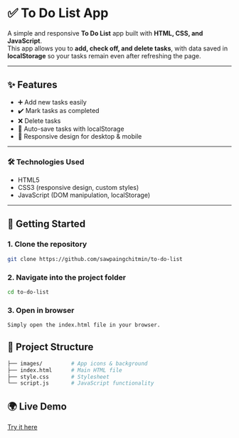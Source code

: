 # ✅ To Do List App

A simple and responsive **To Do List** app built with **HTML, CSS, and JavaScript**.  
This app allows you to **add, check off, and delete tasks**, with data saved in **localStorage** so your tasks remain even after refreshing the page.

---

## ✨ Features
- ➕ Add new tasks easily  
- ✔️ Mark tasks as completed  
- ❌ Delete tasks  
- 💾 Auto-save tasks with localStorage  
- 🎨 Responsive design for desktop & mobile  

---

### 🛠️ Technologies Used
- HTML5
- CSS3 (responsive design, custom styles)
- JavaScript (DOM manipulation, localStorage)

---

## 🚀 Getting Started

### 1. Clone the repository
```bash
git clone https://github.com/sawpaingchitmin/to-do-list
```

### 2. Navigate into the project folder
```bash
cd to-do-list
```

### 3. Open in browser
```bash
Simply open the index.html file in your browser.
```

## 📂 Project Structure
```bash
├── images/         # App icons & background
├── index.html      # Main HTML file
├── style.css       # Stylesheet
└── script.js       # JavaScript functionality
```

## 🌍 Live Demo
[Try it here](https://to-do-list-n3yd.onrender.com/)  
